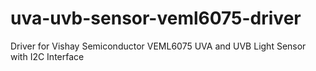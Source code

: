 # uva-uvb-sensor-veml6075-driver
Driver for Vishay Semiconductor VEML6075 UVA and UVB Light Sensor with I2C Interface
